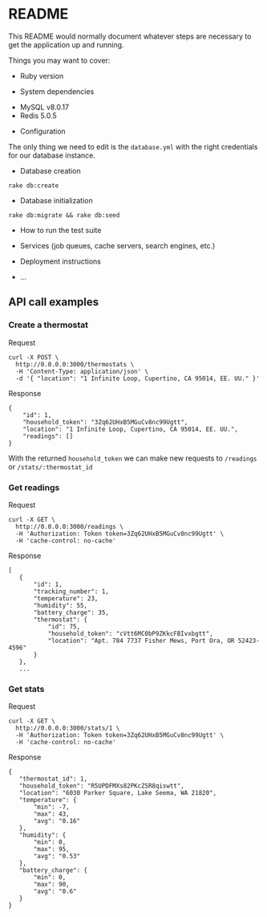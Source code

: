 # README

This README would normally document whatever steps are necessary to get the
application up and running.

Things you may want to cover:

* Ruby version

* System dependencies

- MySQL v8.0.17
- Redis 5.0.5

* Configuration

The only thing we need to edit is the `database.yml`  with the right credentials for our database instance.

* Database creation

```
rake db:create
```

* Database initialization

```
rake db:migrate && rake db:seed
```

* How to run the test suite

* Services (job queues, cache servers, search engines, etc.)

* Deployment instructions

* ...

## API call examples

### Create a thermostat

Request

```
curl -X POST \
  http://0.0.0.0:3000/thermostats \
  -H 'Content-Type: application/json' \
  -d '{ "location": "1 Infinite Loop, Cupertino, CA 95014, EE. UU." }'
```

Response

```
{
    "id": 1,
    "household_token": "3Zq62UHxB5MGuCv8nc99Ugtt",
    "location": "1 Infinite Loop, Cupertino, CA 95014, EE. UU.",
    "readings": []
}
```

With the returned `household_token` we can make new requests to `/readings` or `/stats/:thermostat_id`

### Get readings

Request

```
curl -X GET \
  http://0.0.0.0:3000/readings \
  -H 'Authorization: Token token=3Zq62UHxB5MGuCv8nc99Ugtt' \
  -H 'cache-control: no-cache'
 ```
 
 Response
 
 ```
 [
    {
        "id": 1,
        "tracking_number": 1,
        "temperature": 23,
        "humidity": 55,
        "battery_charge": 35,
        "thermostat": {
            "id": 75,
            "household_token": "cVtt6MC0bP9ZKkcFBIvxbgtt",
            "location": "Apt. 784 7737 Fisher Mews, Port Ora, OR 52423-4596"
        }
    },
    ...
```
 
### Get stats

Request

```
curl -X GET \
  http://0.0.0.0:3000/stats/1 \
  -H 'Authorization: Token token=3Zq62UHxB5MGuCv8nc99Ugtt' \
  -H 'cache-control: no-cache'
 ```
 
 Response
 
 ```
 {
    "thermostat_id": 1,
    "household_token": "R5UPDFMXs82PKcZSR8qiswtt",
    "location": "6030 Parker Square, Lake Seema, WA 21820",
    "temperature": {
        "min": -7,
        "max": 43,
        "avg": "0.16"
    },
    "humidity": {
        "min": 0,
        "max": 95,
        "avg": "0.53"
    },
    "battery_charge": {
        "min": 0,
        "max": 90,
        "avg": "0.6"
    }
}
 ```
